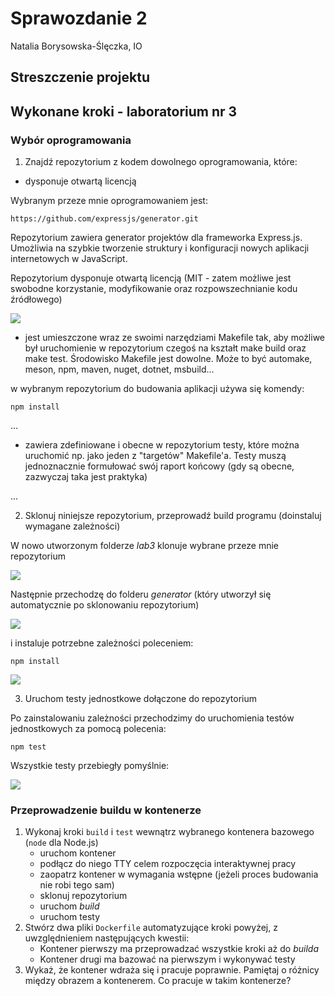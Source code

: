 # Sprawozdanie 2
Natalia Borysowska-Ślęczka, IO

## Streszczenie projektu


## Wykonane kroki - laboratorium nr 3

### Wybór oprogramowania

1. Znajdź repozytorium z kodem dowolnego oprogramowania, które:
* dysponuje otwartą licencją

Wybranym przeze mnie oprogramowaniem jest:

```https://github.com/expressjs/generator.git```

Repozytorium zawiera generator projektów dla frameworka Express.js. Umożliwia na szybkie tworzenie struktury i konfiguracji nowych aplikacji internetowych w JavaScript.

Repozytorium dysponuje otwartą licencją (MIT - zatem możliwe jest swobodne korzystanie, modyfikowanie oraz rozpowszechnianie kodu źródłowego)

![](./ss_lab3/lab3_5.png)

* jest umieszczone wraz ze swoimi narzędziami Makefile tak, aby możliwe był uruchomienie w repozytorium czegoś na kształt make build oraz make test. Środowisko Makefile jest dowolne. Może to być automake, meson, npm, maven, nuget, dotnet, msbuild...

w wybranym repozytorium do budowania aplikacji używa się komendy:

```npm install```

...

* zawiera zdefiniowane i obecne w repozytorium testy, które można uruchomić np. jako jeden z "targetów" Makefile'a. Testy muszą jednoznacznie formułować swój raport końcowy (gdy są obecne, zazwyczaj taka jest praktyka)

...

2. Sklonuj niniejsze repozytorium, przeprowadź build programu (doinstaluj wymagane zależności)

W nowo utworzonym folderze *lab3* klonuje wybrane przeze mnie repozytorium

![](./ss_lab3/lab3_1.png)

Następnie przechodzę do folderu *generator* (który utworzył się automatycznie po sklonowaniu repozytorium)

![](./ss_lab3/lab3_2.png)

i instaluje potrzebne zależności poleceniem:

```npm install```

![](./ss_lab3/lab3_3.png)

3. Uruchom testy jednostkowe dołączone do repozytorium

Po zainstalowaniu zależności przechodzimy do uruchomienia testów jednostkowych za pomocą polecenia:

```npm test```

Wszystkie testy przebiegły pomyślnie:

![](./ss_lab3/lab3_4.png)


### Przeprowadzenie buildu w kontenerze

1. Wykonaj kroki `build` i `test` wewnątrz wybranego kontenera bazowego (```node``` dla Node.js)
	* uruchom kontener
	* podłącz do niego TTY celem rozpoczęcia interaktywnej pracy
	* zaopatrz kontener w wymagania wstępne (jeżeli proces budowania nie robi tego sam)
	* sklonuj repozytorium
	* uruchom *build*
	* uruchom testy
2. Stwórz dwa pliki `Dockerfile` automatyzujące kroki powyżej, z uwzględnieniem następujących kwestii:
	* Kontener pierwszy ma przeprowadzać wszystkie kroki aż do *builda*
	* Kontener drugi ma bazować na pierwszym i wykonywać testy
3. Wykaż, że kontener wdraża się i pracuje poprawnie. Pamiętaj o różnicy między obrazem a kontenerem. Co pracuje w takim kontenerze?